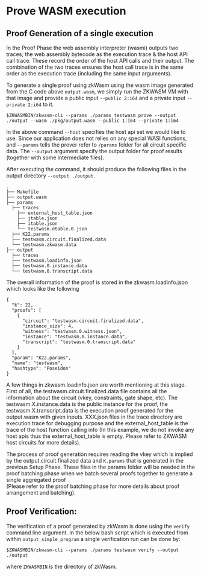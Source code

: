 # Prove WASM execution

## Proof Generation of a single execution

In the Proof Phase the web assembly interpreter (wasmi) outputs two traces; the web assembly bytecode as the execution trace & the host API call trace. These record the order of the host API calls and their output. The combination of the two traces ensures the host call trace is in the same order as the execution trace (including the same input arguments).<br>

To generate a single proof using zkWasm using the wasm image generated from the C code above `output.wasm`, we simply run the ZKWASM VM with that image and  provide a public input `--public 2:i64` and a private input `--private 2:i64` to it.

```console
$ZKWASMBIN/zkwasm-cli --params ./params testwasm prove --output ./output --wasm ./pkg/output.wasm --public 1:i64 --private 1:i64
```

In the above command `--host` specifies the host api set we would like to use. Since our application does not relies on any special WASI functions, and `--params` tells the prover refer to `/params` folder for all circuit specific data. The `--output` argument specify the output folder for proof results (together with some intermediate files).

After executing the command, it should produce the following files in the output directory `--output ./output`.

```
.
├── Makefile
├── output.wasm
├── params
  ├── traces
    ├── external_host_table.json
    ├── jtable.json
    ├── itable.json
    └── testwasm.etable.0.json
  ├── K22.params
  ├── testwasm.circuit.finalized.data
  └── testwasm.zkwasm.data
├── output
  ├── traces
  ├── testwasm.loadinfo.json
  ├── testwasm.0.instance.data
  └── testwasm.0.transcript.data
```

The overall information of the proof is stored in the zkwasm.loadinfo.json which looks like the following
```
{
  "k": 22,
  "proofs": [
    {
      "circuit": "testwasm.circuit.finalized.data",
      "instance_size": 4,
      "witness": "testwasm.0.witness.json",
      "instance": "testwasm.0.instance.data",
      "transcript": "testwasm.0.transcript.data"
    }
  ],
  "param": "K22.params",
  "name": "testwasm",
  "hashtype": "Poseidon"
}
```

A few things in zkwasm.loadinfo.json are worth mentioning at this stage. First of all, the testwasm.circuit.finalized.data file contains all the information about the circuit (vkey, constraints, gate shape, etc). The testwasm.X.instance.data is the public instance for the proof, the testwasm.X.transcript.data is the execution proof generated for the output.wasm with given inputs. XXX.json files in the trace directory are execution trace for debugging purpose and the external_host_table is the trace of the host function calling info (In this example, we do not invoke any host apis thus the external_host_table is empty. Please refer to ZKWASM host circuits for more details).

The process of proof generation requires reading the vkey which is implied by the output.circuit.finalized data and `K.params` that is generated in the previous Setup Phase. These files in the params folder will be needed in the proof batching phase when we batch several proofs together to generate a single aggregated proof<br> (Please refer to the proof batching phase for more details about proof arrangement and batching).

## Proof Verification:

The verification of a proof generated by zkWasm is done using the `verify` command line argument. In the below bash script which is executed from within `output_simple_program` a single verification run can be done by:

```
$ZKWASMBIN/zkwasm-cli --params ./params testwasm verify --output ./output
```
where `ZKWASMBIN` is the directory of zkWasm.


